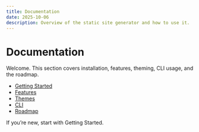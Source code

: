 ```yaml
---
title: Documentation
date: 2025-10-06
description: Overview of the static site generator and how to use it.
---
```


# Documentation

Welcome. This section covers installation, features, theming, CLI usage, and the roadmap.

- [Getting Started](getting-started.html)
- [Features](features.html)
- [Themes](themes.html)
- [CLI](cli.html)
- [Roadmap](roadmap.html)

If you’re new, start with Getting Started.


